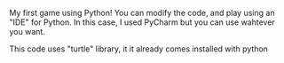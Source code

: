 My first game using Python! You can modify the code, and play using an "IDE" for Python. In this case, I used PyCharm but you can use wahtever you want.

This code uses "turtle" library, it it already comes installed with python
